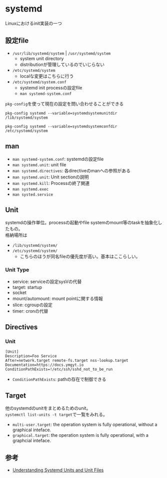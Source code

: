 # systemd

Linuxにおけるinit実装の一つ

## 設定file

* `/usr/lib/systemd/system` | `/usr/systemd/system`
  * system unit directory
  * distributionが管理しているのでいじらない
* `/etc/systemd/system`
  * localな変更はこちらに行う
* `/etc/systemd/system.conf`
  * systemd init processの設定file
  * `man systemd-system.conf`

`pkg-config`を使って現在の設定を問い合わせることができる

```shell
pkg-config systemd --variable=systemdsystemunitdir
/lib/systemd/system

pkg-config systemd --variable=systemdsystemconfdir
/etc/systemd/system
```

## man

* `man systemd-system.conf`: systemdの設定file
* `man systemd.unit`: unit file
* `man systemd.directives`: 各directiveのmanへの参照がある
* `man systemd.unit`: Unit sectionの説明
* `man systemd.kill`: Processの終了関連
* `man systemd.exec`
* `man systed.service`

## Unit

systemdの操作単位。processの起動やfile systemのmount等のtaskを抽象化したもの。  
格納場所は

* `/lib/systemd/system/`
* `/etc/systemd/system/`
  * こちらのほうが同名fileの優先度が高い。基本はここらしい。

### Unit Type

* service: serviceの設定sysVの代替
* target: startup
* socket
* mount/automount: mount pointに関する情報  
* slice: cgroupの設定
* timer: cronの代替

## Directives

### Unit

```text
[Unit]
Description=Foo Service
After=network.target remote-fs.target nss-lookup.target
Documentation=https://docs.ymgyt.io
ConditionPathExists=!/etc/ssh/sshd_not_to_be_run
```

* `ConditionPathExists`: pathの存在で制御できる

## Target

他のsystemdのunitをまとめるためのunit。  
`systemctl list-units -t target`で一覧をみれる。

* `multi-user.target`: the operation system is fully operational, without a graphical inteface.
* `graphical.target`: the operation system is fully operational, with a graphcial inteface.


## 参考

* [Understanding Systemd Units and Unit Files](https://www.digitalocean.com/community/tutorials/understanding-systemd-units-and-unit-files)